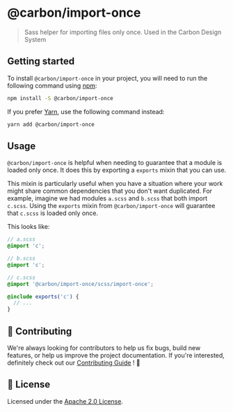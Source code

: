 # @carbon/import-once

> Sass helper for importing files only once. Used in the Carbon Design
> System

## Getting started

To install `@carbon/import-once` in your project, you will need to run
the following command using [npm](https://www.npmjs.com/):

```bash
npm install -S @carbon/import-once
```

If you prefer [Yarn](https://yarnpkg.com/en/), use the following
command instead:

```bash
yarn add @carbon/import-once
```

## Usage

`@carbon/import-once` is helpful when needing to guarantee that a module is
loaded only once. It does this by exporting a `exports` mixin that you can use.

This mixin is particularly useful when you have a situation where your work
might share common dependencies that you don't want duplicated. For example,
imagine we had modules `a.scss` and `b.scss` that both import `c.scss`. Using the
`exports` mixin from `@carbon/import-once` will guarantee that `c.scss` is loaded
only once.

This looks like:

```scss
// a.scss
@import 'c';

// b.scss
@import 'c';

// c.scss
@import '@carbon/import-once/scss/import-once';

@include exports('c') {
  // ...
}
```

## 🙌 Contributing

We're always looking for contributors to help us fix bugs, build new
features, or help us improve the project documentation. If you're
interested, definitely check out our [Contributing Guide](/.github/CONTRIBUTING.md)
! 👀

## 📝 License

Licensed under the [Apache 2.0 License](/LICENSE).
